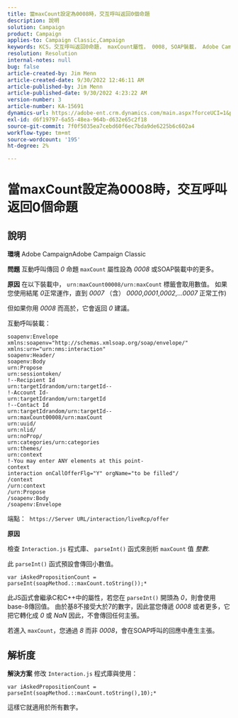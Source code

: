 ```yaml
---
title: 當maxCount設定為0008時，交互呼叫返回0個命題
description: 說明
solution: Campaign
product: Campaign
applies-to: Campaign Classic,Campaign
keywords: KCS，交互呼叫返回0命題， maxCount屬性， 0008, SOAP裝載， Adobe Campaign, Adobe Campaign Classic
resolution: Resolution
internal-notes: null
bug: false
article-created-by: Jim Menn
article-created-date: 9/30/2022 12:46:11 AM
article-published-by: Jim Menn
article-published-date: 9/30/2022 4:23:22 AM
version-number: 3
article-number: KA-15691
dynamics-url: https://adobe-ent.crm.dynamics.com/main.aspx?forceUCI=1&pagetype=entityrecord&etn=knowledgearticle&id=178a6d43-5940-ed11-9db1-0022480866ad
exl-id: d6f19797-6a55-48ea-964b-d632e65c2f18
source-git-commit: 7f0f5035ea7cebd60f6ec7bda9de6225b6c602a4
workflow-type: tm+mt
source-wordcount: '195'
ht-degree: 2%

---
```


# 當maxCount設定為0008時，交互呼叫返回0個命題

## 說明


<b>環境</b>
Adobe CampaignAdobe Campaign Classic

<b>問題</b>
互動呼叫傳回 *0* 命題 `maxCount` 屬性設為 *0008* 或SOAP裝載中的更多。

<b>原因</b>
在以下裝載中， `urn:maxCount00008/urn:maxCount` 標籤會取用數值。
如果您使用結尾 *0*&#x200B;正常運作，直到 *0007* （含） *0000*,*0001*,*0002*,...*0007* 正常工作)

但如果你用 *0008* 而高於，它會返回 *0* 建議。

互動呼叫裝載：


```
soapenv:Envelope xmlns:soapenv="http://schemas.xmlsoap.org/soap/envelope/" xmlns:urn="urn:nms:interaction"
soapenv:Header/
soapenv:Body
urn:Propose
urn:sessiontoken/
!--Recipient Id
urn:targetIdrandom/urn:targetId--
!-Account Id-
urn:targetIdrandom/urn:targetId
!--Contact Id
urn:targetIdrandom/urn:targetId--
urn:maxCount00008/urn:maxCount
urn:uuid/
urn:nlid/
urn:noProp/
urn:categories/urn:categories
urn:themes/
urn:context
!-You may enter ANY elements at this point-
context
interaction onCallOfferFlg="Y" orgName="to be filled"/
/context
/urn:context
/urn:Propose
/soapenv:Body
/soapenv:Envelope
```




端點： 
`https://Server URL/interaction/liveRcp/offer`

<b>原因</b>

檢查 `Interaction.js` 程式庫、 `parseInt()` 函式來剖析 `maxCount` 值 *整數*.

此 `parseInt()` 函式預設會傳回小數值。


```
var iAskedPropositionCount = parseInt(soapMethod.::maxCount.toString());*
```


此JS函式會繼承C和C++中的屬性，若您在 `parseInt()` 開頭為 *0*，則會使用base-8傳回值。
由於基8不接受大於7的數字，因此當您傳遞 *0008* 或者更多，它把它轉化成 *0* 或 *NaN* 因此，不會傳回任何主張。

若進入 `maxCount`，您通過 *8* 而非 *0008*，會在SOAP呼叫的回應中產生主張。


## 解析度


<b>解決方案</b>
修改 `Interaction.js` 程式庫與使用：




```
var iAskedPropositionCount = parseInt(soapMethod.::maxCount.toString(),10);*
```




這樣它就適用於所有數字。

